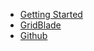 - [Getting Started](/getting-started)
- [GridBlade](https://swordcss.github.io/gridblade)
- [Github](https://github.com/swordcss/swordcss)
